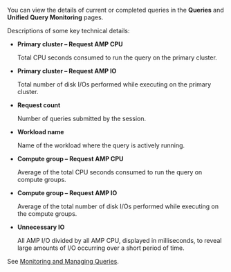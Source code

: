 You can view the details of current or completed queries in the **Queries** and **Unified Query Monitoring** pages.

Descriptions of some key technical details:

-   **Primary cluster – Request AMP CPU**

    Total CPU seconds consumed to run the query on the primary cluster.


-   **Primary cluster – Request AMP IO**

    Total number of disk I/Os performed while executing on the primary cluster.


-   **Request count**

    Number of queries submitted by the session.


-   **Workload name**

    Name of the workload where the query is actively running.


-   **Compute group – Request AMP CPU**

    Average of the total CPU seconds consumed to run the query on compute groups.


-   **Compute group – Request AMP IO**

    Average of the total number of disk I/Os performed while executing on the compute groups.


-   **Unnecessary IO**

    All AMP I/O divided by all AMP CPU, displayed in milliseconds, to reveal large amounts of I/O occurring over a short period of time.


See [Monitoring and Managing Queries](https://docs.teradata.com/access/sources/dita/topic?dita:topicPath=jno1704723425644.dita).


